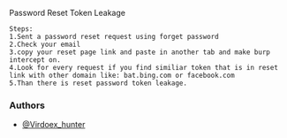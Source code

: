 Password Reset Token Leakage

    Steps:
    1.Sent a password reset request using forget password
    2.Check your email
    3.copy your reset page link and paste in another tab and make burp intercept on.
    4.Look for every request if you find similiar token that is in reset link with other domain like: bat.bing.com or facebook.com
    5.Than there is reset password token leakage.

### Authors

-   [@Virdoex_hunter](https://twitter.com/Virdoex_hunter)
